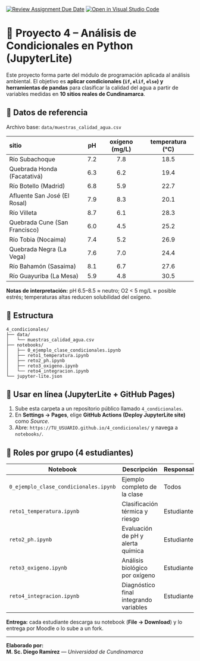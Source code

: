 [![Review Assignment Due Date](https://classroom.github.com/assets/deadline-readme-button-22041afd0340ce965d47ae6ef1cefeee28c7c493a6346c4f15d667ab976d596c.svg)](https://classroom.github.com/a/weKLDxXt)
[![Open in Visual Studio Code](https://classroom.github.com/assets/open-in-vscode-2e0aaae1b6195c2367325f4f02e2d04e9abb55f0b24a779b69b11b9e10269abc.svg)](https://classroom.github.com/online_ide?assignment_repo_id=21200697&assignment_repo_type=AssignmentRepo)
# 🌿 Proyecto 4 – Análisis de Condicionales en Python (JupyterLite)

Este proyecto forma parte del módulo de programación aplicada al análisis ambiental. 
El objetivo es **aplicar condicionales (`if`, `elif`, `else`) y herramientas de pandas** para clasificar la calidad del agua a partir de variables medidas en **10 sitios reales de Cundinamarca**.

## 🧩 Datos de referencia
Archivo base: `data/muestras_calidad_agua.csv`

| sitio | pH | oxígeno (mg/L) | temperatura (°C) |
|:---------------------------|:--:|:---------------:|:----------------:|
| Río Subachoque | 7.2 | 7.8 | 18.5 |
| Quebrada Honda (Facatativá) | 6.3 | 6.2 | 19.4 |
| Río Botello (Madrid) | 6.8 | 5.9 | 22.7 |
| Afluente San José (El Rosal) | 7.9 | 8.3 | 20.1 |
| Río Villeta | 8.7 | 6.1 | 28.3 |
| Quebrada Cune (San Francisco) | 6.0 | 4.5 | 25.2 |
| Río Tobia (Nocaima) | 7.4 | 5.2 | 26.9 |
| Quebrada Negra (La Vega) | 7.6 | 7.0 | 24.4 |
| Río Bahamón (Sasaima) | 8.1 | 6.7 | 27.6 |
| Río Guayuriba (La Mesa) | 5.9 | 4.8 | 30.5 |

**Notas de interpretación:** pH 6.5–8.5 ≈ neutro; O2 < 5 mg/L ≈ posible estrés; temperaturas altas reducen solubilidad del oxígeno.

## 📁 Estructura
```
4_condicionales/
├── data/
│   └── muestras_calidad_agua.csv
├── notebooks/
│   ├── 0_ejemplo_clase_condicionales.ipynb
│   ├── reto1_temperatura.ipynb
│   ├── reto2_ph.ipynb
│   ├── reto3_oxigeno.ipynb
│   └── reto4_integracion.ipynb
└── jupyter-lite.json
```

## 🚀 Usar en línea (JupyterLite + GitHub Pages)
1) Sube esta carpeta a un repositorio público llamado `4_condicionales`.
2) En **Settings → Pages**, elige **GitHub Actions (Deploy JupyterLite site)** como *Source*.
3) Abre: `https://TU_USUARIO.github.io/4_condicionales/` y navega a `notebooks/`.

## 🎯 Roles por grupo (4 estudiantes)
| Notebook | Descripción | Responsable |
|-----------|-------------|-------------|
| `0_ejemplo_clase_condicionales.ipynb` | Ejemplo completo de la clase | Todos |
| `reto1_temperatura.ipynb` | Clasificación térmica y riesgo | Estudiante 1 |
| `reto2_ph.ipynb` | Evaluación de pH y alerta química | Estudiante 2 |
| `reto3_oxigeno.ipynb` | Análisis biológico por oxígeno | Estudiante 3 |
| `reto4_integracion.ipynb` | Diagnóstico final integrando variables | Estudiante 4 |

**Entrega:** cada estudiante descarga su notebook (**File → Download**) y lo entrega por Moodle o lo sube a un fork.

---
**Elaborado por:**  
**M. Sc. Diego Ramírez** — *Universidad de Cundinamarca*
